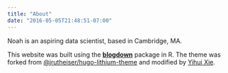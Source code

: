 ```yaml
---
title: "About"
date: "2016-05-05T21:48:51-07:00"
---
```


Noah is an aspiring data scientist, based in Cambridge, MA.

This website was built using the [**blogdown**](https://github.com/rstudio/blogdown) package in R. The theme was forked from [@jrutheiser/hugo-lithium-theme](https://github.com/jrutheiser/hugo-lithium-theme) and modified by [Yihui Xie](https://github.com/yihui/hugo-lithium-theme).

